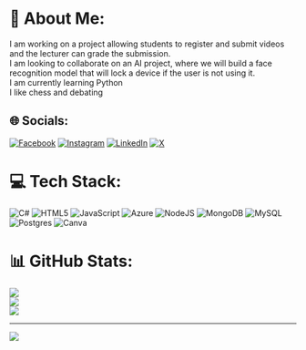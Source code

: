 # 💫 About Me:
I am working on a project allowing students to register and submit videos and the lecturer can grade the submission.<br>I am looking to collaborate on an AI project, where we will build a face recognition model that will lock a device if the user is not using it.<br>I am currently learning Python<br>I like chess and debating


## 🌐 Socials:
[![Facebook]([https://img.shields.io/badge/Facebook-%231877F2.svg?logo=Facebook&logoColor=white)]((https://www.facebook.com/nkambenhle.nkambenhle)) [![Instagram](https://img.shields.io/badge/Instagram-%23E4405F.svg?logo=Instagram&logoColor=white)]([https://instagram.com/nkambenhlez](https://www.instagram.com/nkambenhlez/)) [![LinkedIn](https://img.shields.io/badge/LinkedIn-%230077B5.svg?logo=linkedin&logoColor=white)]([https://linkedin.com/in/NkambenhleZungu](https://www.linkedin.com/in/nkambenhle-zungu-8301851a3/)) [![X](https://img.shields.io/badge/X-black.svg?logo=X&logoColor=white)](https://x.com/@Nkambenhle17) 

# 💻 Tech Stack:
![C#](https://img.shields.io/badge/c%23-%23239120.svg?style=for-the-badge&logo=csharp&logoColor=white) ![HTML5](https://img.shields.io/badge/html5-%23E34F26.svg?style=for-the-badge&logo=html5&logoColor=white) ![JavaScript](https://img.shields.io/badge/javascript-%23323330.svg?style=for-the-badge&logo=javascript&logoColor=%23F7DF1E) ![Azure](https://img.shields.io/badge/azure-%230072C6.svg?style=for-the-badge&logo=microsoftazure&logoColor=white) ![NodeJS](https://img.shields.io/badge/node.js-6DA55F?style=for-the-badge&logo=node.js&logoColor=white) ![MongoDB](https://img.shields.io/badge/MongoDB-%234ea94b.svg?style=for-the-badge&logo=mongodb&logoColor=white) ![MySQL](https://img.shields.io/badge/mysql-4479A1.svg?style=for-the-badge&logo=mysql&logoColor=white) ![Postgres](https://img.shields.io/badge/postgres-%23316192.svg?style=for-the-badge&logo=postgresql&logoColor=white) ![Canva](https://img.shields.io/badge/Canva-%2300C4CC.svg?style=for-the-badge&logo=Canva&logoColor=white)
# 📊 GitHub Stats:
![](https://github-readme-stats.vercel.app/api?username=nkambenhle&theme=dark&hide_border=false&include_all_commits=false&count_private=false)<br/>
![](https://github-readme-streak-stats.herokuapp.com/?user=nkambenhle&theme=dark&hide_border=false)<br/>
![](https://github-readme-stats.vercel.app/api/top-langs/?username=nkambenhle&theme=dark&hide_border=false&include_all_commits=false&count_private=false&layout=compact)

---
[![](https://visitcount.itsvg.in/api?id=nkambenhle&icon=0&color=0)](https://visitcount.itsvg.in)

<!-- Proudly created with GPRM ( https://gprm.itsvg.in ) -->
